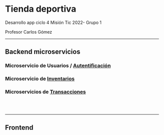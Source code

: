 # Tienda deportiva

Desarrollo app ciclo 4 Misión Tic 2022- Grupo 1

Profesor Carlos Gómez

---
## Backend microservicios

### Microservicio de Usuarios / [Autentificación](https://github.com/GrupoUno-Mintic/4a-docs/tree/main/BackendAutenticacionMs)


### Microservicio de [Inventarios]()

### Microservicios de [Transacciones]()





<br><br>

---

## Frontend